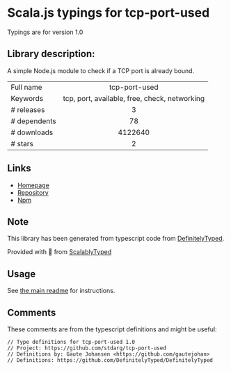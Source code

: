 
# Scala.js typings for tcp-port-used

Typings are for version 1.0

## Library description:
A simple Node.js module to check if a TCP port is already bound.

|                    |                 |
| ------------------ | :-------------: |
| Full name          | tcp-port-used |
| Keywords           | tcp, port, available, free, check, networking |
| # releases         | 3 |
| # dependents       | 78 |
| # downloads        | 4122640 |
| # stars            | 2 |

## Links
- [Homepage](https://github.com/stdarg/tcp-port-used)
- [Repository](https://github.com/stdarg/tcp-port-used)
- [Npm](https://www.npmjs.com/package/tcp-port-used)
    


## Note
This library has been generated from typescript code from [DefinitelyTyped](https://definitelytyped.org).

Provided with :purple_heart: from [ScalablyTyped](https://github.com/oyvindberg/ScalablyTyped)

## Usage
See [the main readme](../../readme.md) for instructions.

## Comments

These comments are from the typescript definitions and might be useful:
```
// Type definitions for tcp-port-used 1.0
// Project: https://github.com/stdarg/tcp-port-used
// Definitions by: Gaute Johansen <https://github.com/gautejohan>
// Definitions: https://github.com/DefinitelyTyped/DefinitelyTyped

```

